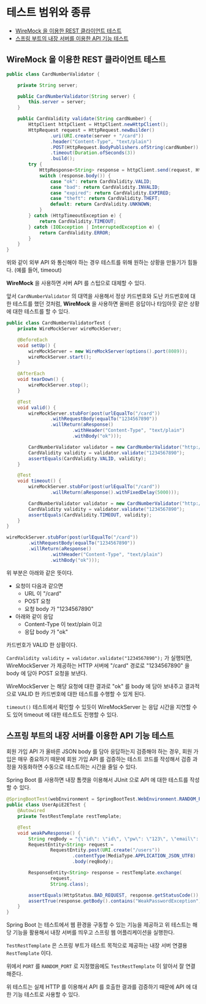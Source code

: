 # 테스트 범위와 종류

- [WireMock 을 이용한 REST 클라이언트 테스트](#wiremock-을-이용한-rest-클라이언트-테스트)
- [스프링 부트의 내장 서버를 이용한 API 기능 테스트](#스프링-부트의-내장-서버를-이용한-api-기능-테스트)

## WireMock 을 이용한 REST 클라이언트 테스트

```java
public class CardNumberValidator {

    private String server;

    public CardNumberValidator(String server) {
        this.server = server;
    }

    public CardValidity validate(String cardNumber) {
        HttpClient httpClient = HttpClient.newHttpClient();
        HttpRequest request = HttpRequest.newBuilder()
                .uri(URI.create(server + "/card"))
                .header("Content-Type", "text/plain")
                .POST(HttpRequest.BodyPublishers.ofString(cardNumber))
                .timeout(Duration.ofSeconds(3))
                .build();
        try {
            HttpResponse<String> response = httpClient.send(request, HttpResponse.BodyHandlers.ofString());
            switch (response.body()) {
                case "ok": return CardValidity.VALID;
                case "bad": return CardValidity.INVALID;
                case "expired": return CardValidity.EXPIRED;
                case "theft": return CardValidity.THEFT;
                default: return CardValidity.UNKNOWN;
            }
        } catch (HttpTimeoutException e) {
            return CardValidity.TIMEOUT;
        } catch (IOException | InterruptedException e) {
            return CardValidity.ERROR;
        }
    }
}
```

위와 같이 외부 API 와 통신해야 하는 경우 테스트를 위해 원하는 상황을 만들기가 힘들다. (예를 들어, timeout)

**WireMock** 을 사용하면 서버 API 를 스텁으로 대체할 수 있다.

앞서 `CardNumberValidator` 의 대역을 사용해서 정상 카드번호와 도난 카드번호에 대한 테스트를 했던 것처럼, **WireMock** 을 사용하면 올바른 응답이나 타임아웃 같은 상황에 대한 테스트를 할 수 있다.

```java
public class CardNumberValidatorTest {
    private WireMockServer wireMockServer;

    @BeforeEach
    void setUp() {
        wireMockServer = new WireMockServer(options().port(8089));
        wireMockServer.start();
    }

    @AfterEach
    void tearDown() {
        wireMockServer.stop();
    }

    @Test
    void valid() {
        wireMockServer.stubFor(post(urlEqualTo("/card"))
                .withRequestBody(equalTo("1234567890"))
                .willReturn(aResponse()
                        .withHeader("Content-Type", "text/plain")
                        .withBody("ok")));

        CardNumberValidator validator = new CardNumberValidator("http://localhost:8089");
        CardValidity validity = validator.validate("1234567890");
        assertEquals(CardValidity.VALID, validity);
    }

    @Test
    void timeout() {
        wireMockServer.stubFor(post(urlEqualTo("/card"))
                .willReturn(aResponse().withFixedDelay(5000)));

        CardNumberValidator validator = new CardNumberValidator("http://localhost:8089");
        CardValidity validity = validator.validate("1234567890");
        assertEquals(CardValidity.TIMEOUT, validity);
    }
}
```

```java
wireMockServer.stubFor(post(urlEqualTo("/card"))
        .withRequestBody(equalTo("1234567890"))
        .willReturn(aResponse()
                .withHeader("Content-Type", "text/plain")
                .withBody("ok")));
```

위 부분은 아래와 같은 뜻이다.

- 요청이 다음과 같으면
  - URL 이 "/card"
  - POST 요청
  - 요청 body 가 "1234567890"
- 아래와 같이 응답
  - Content-Type 이 text/plain 이고
  - 응답 body 가 "ok"

카드번호가 VALID 한 상황이다.

`CardValidity validity = validator.validate("1234567890");` 가 실행되면, WireMockServer 가 제공하는 HTTP 서버에 "/card" 경로로 "1234567890" 을 body 에 담아 POST 요청을 보낸다.

WireMockServer 는 해당 요청에 대한 결과로 "ok" 를 body 에 담아 보내주고 결과적으로 VALID 한 카드번호에 대한 테스트를 수행할 수 있게 된다.

`timeout()` 테스트에서 확인할 수 있듯이 WireMockServer 는 응답 시간을 지연할 수도 있어 timeout 에 대한 테스트도 진행할 수 있다.

## 스프링 부트의 내장 서버를 이용한 API 기능 테스트

회원 가입 API 가 올바른 JSON body 를 담아 응답하는지 검증해야 하는 경우, 회원 가입은 매우 중요하기 때문에 회원 가입 API 를 검증하는 테스트 코드를 작성해서 검증 과정을 자동화하면 수동으로 테스트하는 시간을 줄일 수 있다.

Spring Boot 를 사용하면 내장 톰캣을 이용해서 JUnit 으로 API 에 대한 테스트를 작성할 수 있다.

```java
@SpringBootTest(webEnvironment = SpringBootTest.WebEnvironment.RANDOM_PORT)
public class UserApiE2ETest {
    @Autowired
    private TestRestTemplate restTemplate;

    @Test
    void weakPwResponse() {
        String reqBody = "{\"id\": \"id\", \"pw\": \"123\", \"email\": \"a@a.com\" }";
        RequestEntity<String> request =
                RequestEntity.post(URI.create("/users"))
                        .contentType(MediaType.APPLICATION_JSON_UTF8)
                        .body(reqBody);

        ResponseEntity<String> response = restTemplate.exchange(
                request,
                String.class);

        assertEquals(HttpStatus.BAD_REQUEST, response.getStatusCode());
        assertTrue(response.getBody().contains("WeakPasswordException"));
    }
}
```

Spring Boot 는 테스트에서 웹 환경을 구동할 수 있는 기능을 제공하고 위 테스트는 해당 기능을 활용해서 내장 서버를 띄우고 스프링 웹 어플리케이션을 실행한다.

`TestRestTemplate` 은 스프링 부트가 테스트 목적으로 제공하는 내장 서버 연결용 `RestTemplate` 이다.

위에서 `PORT` 를 `RANDOM_PORT` 로 지정했음에도 `TestRestTemplate` 이 알아서 잘 연결해준다.

위 테스트는 실제 HTTP 를 이용해서 API 를 호출한 결과를 검증하기 때문에 API 에 대한 기능 테스트로 사용할 수 있다.